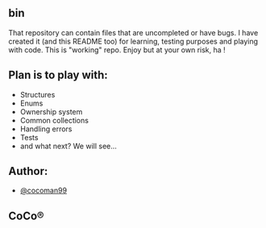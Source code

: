 ## bin
That repository can contain files that are uncompleted or have bugs. I have created it (and this README too) for learning, testing purposes and playing with code. This is "working" repo. Enjoy but at your own risk, ha !

## Plan is to play with:
- Structures
- Enums
- Ownership system
- Common collections
- Handling errors
- Tests
- and what next? We will see...

## Author:
- [@cocoman99](https://www.github.com/cocoman99)
## CoCo®